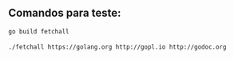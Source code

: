 ## Comandos para teste:
```go build fetchall```<br><br>
```./fetchall https://golang.org http://gopl.io http://godoc.org```
